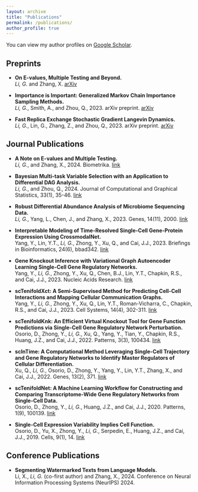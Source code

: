```yaml
---
layout: archive
title: "Publications"
permalink: /publications/
author_profile: true
---
```


You can view my author profiles on [Google Scholar](https://scholar.google.com/citations?user=jxFkCp8AAAAJ&hl=en).

## Preprints
* **On E-values, Multiple Testing and Beyond.**  
*Li, G.* and Zhang, X. [arXiv](https://arxiv.org/pdf/2304.06251.pdf)

* **Importance is Important: Generalized Markov Chain Importance Sampling Methods.**  
*Li, G.*, Smith, A., and Zhou, Q., 2023. arXiv preprint. [arXiv](https://arxiv.org/pdf/2304.06251.pdf)

* **Fast Replica Exchange Stochastic Gradient Langevin Dynamics.**  
*Li, G.*, Lin, G., Zhang, Z., and Zhou, Q., 2023. arXiv preprint. [arXiv](https://arxiv.org/abs/2301.01898)

## Journal Publications
* **A Note on E-values and Multiple Testing.**  
*Li, G.*, and Zhang, X., 2024. Biometrika. [link](https://academic.oup.com/biomet/advance-article/doi/10.1093/biomet/asae050/7816239?login=true)

* **Bayesian Multi-task Variable Selection with an Application to Differential DAG Analysis.**  
*Li, G.*, and Zhou, Q., 2024. Journal of Computational and Graphical Statistics, 33(1), 35-46. [link](https://www.tandfonline.com/doi/full/10.1080/10618600.2023.2252023)

* **Robust Differential Abundance Analysis of Microbiome Sequencing Data.**  
*Li, G.*, Yang, L., Chen, J., and Zhang, X., 2023. Genes, 14(11), 2000. [link](https://www.mdpi.com/2073-4425/14/11/2000)

* **Interpretable Modeling of Time-Resolved Single-Cell Gene-Protein Expression Using CrossmodalNet.**  
Yang, Y., Lin, Y.T., *Li, G.*, Zhong, Y., Xu, Q., and Cai, J.J., 2023. Briefings in Bioinformatics, 24(6), bbad342. [link](https://academic.oup.com/bib/article/24/6/bbad342/7291995)

* **Gene Knockout Inference with Variational Graph Autoencoder Learning Single-Cell Gene Regulatory Networks.**  
Yang, Y., *Li, G.*, Zhong, Y., Xu, Q., Chen, B.J., Lin, Y.T., Chapkin, R.S., and Cai, J.J., 2023. Nucleic Acids Research. [link](https://academic.oup.com/nar/article/51/13/6578/7184155)

* **scTenifoldXct: A Semi-Supervised Method for Predicting Cell-Cell Interactions and Mapping Cellular Communication Graphs.**  
Yang, Y., *Li, G.*, Zhong, Y., Xu, Q., Lin, Y.T., Roman-Vicharra, C., Chapkin, R.S., and Cai, J.J., 2023. Cell Systems, 14(4), 302-311. [link](https://www.cell.com/cell-systems/pdf/S2405-4712(23)00030-3.pdf)

* **scTenifoldKnk: An Efficient Virtual Knockout Tool for Gene Function Predictions via Single-Cell Gene Regulatory Network Perturbation.**  
Osorio, D., Zhong, Y., *Li, G.*, Xu, Q., Yang, Y., Tian, Y., Chapkin, R.S., Huang, J.Z., and Cai, J.J., 2022. Patterns, 3(3), 100434. [link](https://pubmed.ncbi.nlm.nih.gov/35510185/)

* **scInTime: A Computational Method Leveraging Single-Cell Trajectory and Gene Regulatory Networks to Identify Master Regulators of Cellular Differentiation.**  
Xu, Q., *Li, G.*, Osorio, D., Zhong, Y., Yang, Y., Lin, Y.T., Zhang, X., and Cai, J.J., 2022. Genes, 13(2), 371. [link](https://www.mdpi.com/2073-4425/13/2/371)

* **scTenifoldNet: A Machine Learning Workflow for Constructing and Comparing Transcriptome-Wide Gene Regulatory Networks from Single-Cell Data.**  
Osorio, D., Zhong, Y., *Li, G.*, Huang, J.Z., and Cai, J.J., 2020. Patterns, 1(9), 100139. [link](https://www.sciencedirect.com/science/article/pii/S2666389920301872)

* **Single-Cell Expression Variability Implies Cell Function.**  
Osorio, D., Yu, X., Zhong, Y., *Li, G.*, Serpedin, E., Huang, J.Z., and Cai, J.J., 2019. Cells, 9(1), 14. [link](https://pubmed.ncbi.nlm.nih.gov/31861624/)

## Conference Publications
* **Segmenting Watermarked Texts from Language Models.**  
Li, X., *Li, G.* (co-first author) and Zhang, X., 2024. Conference on Neural Information Processing Systems (NeurIPS) 2024.
